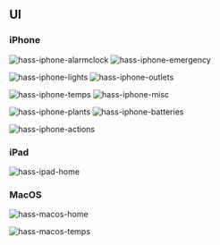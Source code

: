 ## UI
### iPhone
![hass-iphone-alarmclock] ![hass-iphone-emergency]

![hass-iphone-lights] ![hass-iphone-outlets]

![hass-iphone-temps] ![hass-iphone-misc] 

![hass-iphone-plants] ![hass-iphone-batteries]

![hass-iphone-actions]

### iPad
![hass-ipad-home]

### MacOS
![hass-macos-home]

![hass-macos-temps]

[hass-ipad-home]: https://github.com/darthsebulba04/homeassistant/blob/master/hass-ipad-home.jpg
[hass-iphone-alarmclock]: https://github.com/darthsebulba04/homeassistant/blob/master/hass-iphone-alarmclock.jpg
[hass-iphone-emergency]: https://github.com/darthsebulba04/homeassistant/blob/master/hass-iphone-emergency.jpg
[hass-iphone-lights]: https://github.com/darthsebulba04/homeassistant/blob/master/hass-iphone-lights.jpg
[hass-iphone-outlets]: https://github.com/darthsebulba04/homeassistant/blob/master/hass-iphone-outlets.jpg
[hass-iphone-batteries]: https://github.com/darthsebulba04/homeassistant/blob/master/hass-iphone-batteries.jpg
[hass-iphone-actions]: https://github.com/darthsebulba04/homeassistant/blob/master/hass-iphone-actions.jpg
[hass-iphone-plants]: https://github.com/darthsebulba04/homeassistant/blob/master/hass-iphone-plants.jpg
[hass-iphone-temps]: https://github.com/darthsebulba04/homeassistant/blob/master/hass-iphone-temps.jpg
[hass-iphone-misc]: https://github.com/darthsebulba04/homeassistant/blob/master/hass-iphone-misc.jpg
[hass-macos-home]: https://github.com/darthsebulba04/homeassistant/blob/master/hass-macos-home.jpg
[hass-macos-temps]: https://github.com/darthsebulba04/homeassistant/blob/master/hass-macos-temps.jpg
